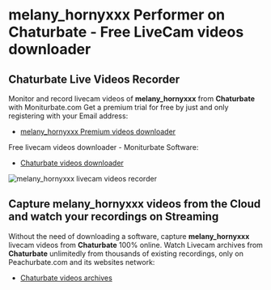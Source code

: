 # melany_hornyxxx Performer on Chaturbate - Free LiveCam videos downloader

## Chaturbate Live Videos Recorder

Monitor and record livecam videos of **melany_hornyxxx** from **Chaturbate** with Moniturbate.com
Get a premium trial for free by just and only registering with your Email address:
* [melany_hornyxxx Premium videos downloader](https://moniturbate.com/request-demo-licence-key.html)

Free livecam videos downloader - Moniturbate Software:
* [Chaturbate videos downloader](https://moniturbate.com/moniturbate-download-software.html)

![melany_hornyxxx livecam videos recorder](https://peachurnet.com/templates/moniturbate-software.png)


## Capture melany_hornyxxx videos from the Cloud and watch your recordings on Streaming

Without the need of downloading a software, capture **melany_hornyxxx** livecam videos from **Chaturbate** 100% online.
Watch Livecam archives from **Chaturbate** unlimitedly from thousands of existing recordings, only on Peachurbate.com and its websites network:
* [Chaturbate videos archives](https://peachurnet.com/)